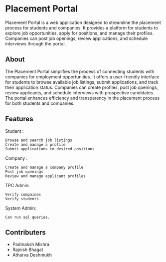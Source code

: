 # Placement Portal

Placement Portal is a web application designed to streamline the placement process for students and companies. It provides a platform for students to explore job opportunities, apply for positions, and manage their profiles. Companies can post job openings, review applications, and schedule interviews through the portal.

## About

The Placement Portal simplifies the process of connecting students with companies for employment opportunities. It offers a user-friendly interface for students to browse available job listings, submit applications, and track their application status. Companies can create profiles, post job openings, review applicants, and schedule interviews with prospective candidates. The portal enhances efficiency and transparency in the placement process for both students and companies.

## Features

Student :

    Browse and search job listings
    Create and manage a profile
    Submit applications to desired positions


Company :

    Create and manage a company profile
    Post job openings
    Review and manage applicant profiles

TPC Admin:

	Verify compaines
	Verify students

System Admin:

	Can run sql queries.

## Contributers

* Padmaksh Mishra
* Rajnish Bhagat
* Atharva Deshmukh
